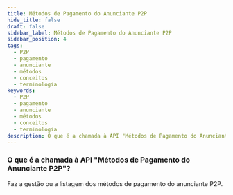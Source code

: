 ```yaml
---
title: Métodos de Pagamento do Anunciante P2P
hide_title: false
draft: false
sidebar_label: Métodos de Pagamento do Anunciante P2P
sidebar_position: 4
tags:
  - P2P
  - pagamento
  - anunciante
  - métodos
  - conceitos
  - terminologia
keywords:
  - P2P
  - pagamento
  - anunciante
  - métodos
  - conceitos
  - terminologia
description: O que é a chamada à API "Métodos de Pagamento do Anunciante P2P"?
---
```


### O que é a chamada à API "Métodos de Pagamento do Anunciante P2P"?

Faz a gestão ou a listagem dos métodos de pagamento do anunciante P2P.
